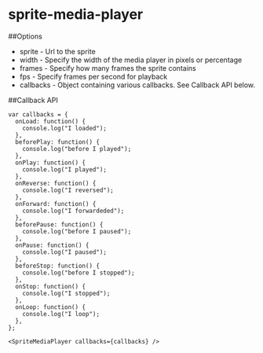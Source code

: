 # sprite-media-player


##Options
* sprite - Url to the sprite 
* width - Specify the width of the media player in pixels or percentage 
* frames - Specify how many frames the sprite contains
* fps - Specify frames per second for playback
* callbacks - Object containing various callbacks. See Callback API below.

##Callback API
```
var callbacks = {
  onLoad: function() {
    console.log("I loaded");
  },
  beforePlay: function() {
    console.log("before I played");
  },
  onPlay: function() {
    console.log("I played");
  },
  onReverse: function() {
    console.log("I reversed");
  },
  onForward: function() {
    console.log("I forwardeded");
  },
  beforePause: function() {
    console.log("before I paused");
  },
  onPause: function() {
    console.log("I paused");
  },
  beforeStop: function() {
    console.log("before I stopped");
  },
  onStop: function() {
    console.log("I stopped");
  },
  onLoop: function() {
    console.log("I loop");
  },
};

<SpriteMediaPlayer callbacks={callbacks} />
```
